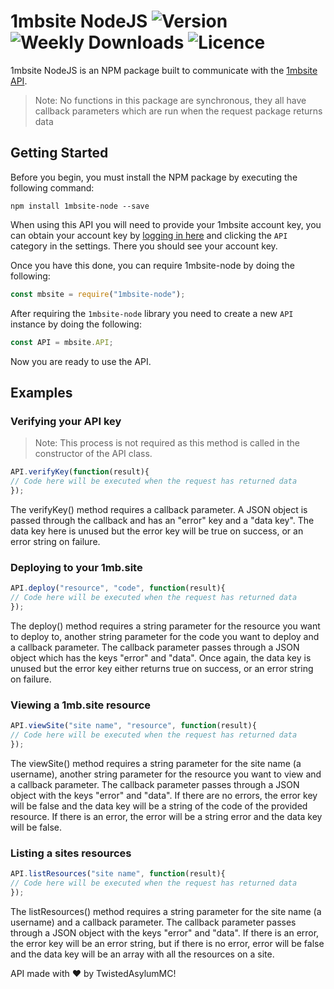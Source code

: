 # 1mbsite NodeJS ![Version](https://img.shields.io/github/package-json/v/TwistedAsylumMC/1mbsite-node.svg?style=for-the-badge) ![Weekly Downloads](https://img.shields.io/npm/dw/1mbsite-node.svg?style=for-the-badge) ![Licence](https://img.shields.io/npm/l/1mbsite-node.svg?style=for-the-badge)
1mbsite NodeJS is an NPM package built to communicate with the [1mbsite API](https://gist.github.com/DaltonWebDev/739ddb6bb17004f72bca8f74fc874bfd).
> Note: No functions in this package are synchronous, they all have callback parameters which are run when the request package returns data

## Getting Started
Before you begin, you must install the NPM package by executing the following command:
```
npm install 1mbsite-node --save
```
When using this API you will need to provide your 1mbsite account key, you can obtain your account key by [logging in here](https://account.1mb.site) and clicking the ``API`` category in the settings. There you should see your account key.

Once you have this done, you can require 1mbsite-node by doing the following:
```javascript
const mbsite = require("1mbsite-node");
```
After requiring the ``1mbsite-node`` library you need to create a new ``API`` instance by doing the following:
```javascript
const API = mbsite.API;
```
Now you are ready to use the API.

## Examples
### Verifying your API key
> Note: This process is not required as this method is called in the constructor of the API class.
```javascript
API.verifyKey(function(result){
// Code here will be executed when the request has returned data
});
```
The verifyKey() method requires a callback parameter. A JSON object is passed through the callback and has an "error" key and a "data key". The data key here is unused but the error key will be true on success, or an error string on failure.
### Deploying to your 1mb.site
```javascript
API.deploy("resource", "code", function(result){
// Code here will be executed when the request has returned data
});
```
The deploy() method requires a string parameter for the resource you want to deploy to, another string parameter for the code you want to deploy and a callback parameter. The callback parameter passes through a JSON object which has the keys "error" and "data". Once again, the data key is unused but the error key either returns true on success, or an error string on failure.
### Viewing a 1mb.site resource
```javascript
API.viewSite("site name", "resource", function(result){
// Code here will be executed when the request has returned data
});
```
The viewSite() method requires a string parameter for the site name (a username), another string parameter for the resource you want to view and a callback parameter. The callback parameter passes through a JSON object with the keys "error" and "data". If there are no errors, the error key will be false and the data key will be a string of the code of the provided resource. If there is an error, the error will be a string error and the data key will be false.
### Listing a sites resources
```javascript
API.listResources("site name", function(result){
// Code here will be executed when the request has returned data
});
```
The listResources() method requires a string parameter for the site name (a username) and a callback parameter. The callback parameter passes through a JSON object with the keys "error" and "data". If there is an error, the error key will be an error string, but if there is no error, error will be false and the data key will be an array with all the resources on a site.

API made with :heart: by TwistedAsylumMC!
